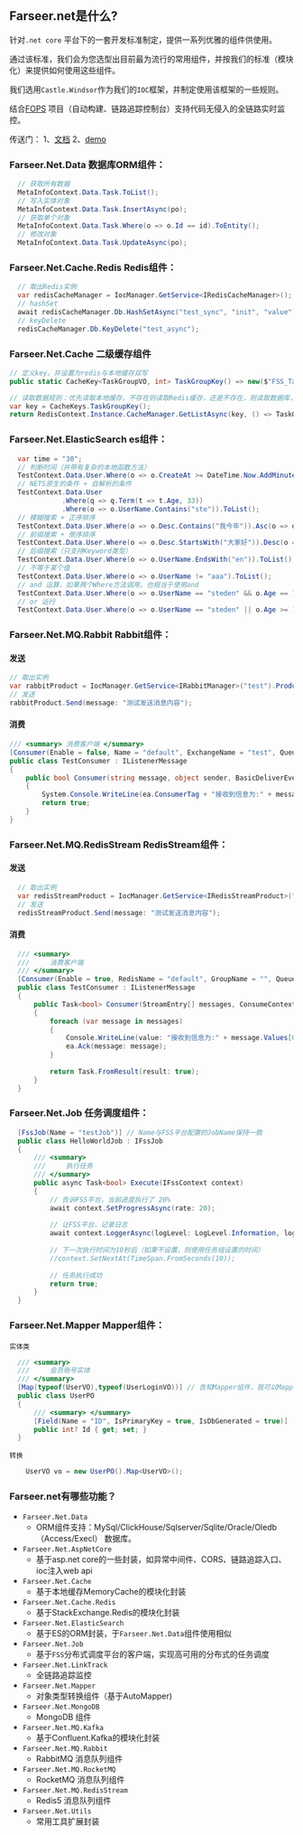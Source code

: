 ## Farseer.net是什么?
针对`.net core` 平台下的一套开发标准制定，提供一系列优雅的组件供使用。

通过该标准，我们会为您选型出目前最为流行的常用组件，并按我们的标准（模块化）来提供如何使用这些组件。

我们选用`Castle.Windsor`作为我们的`IOC`框架，并制定使用该框架的一些规则。

结合[FOPS](https://github.com/FarseerNet/FOPS) 项目（自动构建、链路追踪控制台）支持代码无侵入的全链路实时监控。

传送门：
1、[文档](https://github.com/FarseerNet/Farseer.Net/tree/main/Doc)
2、[demo](https://github.com/FarseerNet/Farseer.Net/tree/main/Demo)

### Farseer.Net.Data 数据库ORM组件：
```c#
  // 获取所有数据
  MetaInfoContext.Data.Task.ToList();
  // 写入实体对象
  MetaInfoContext.Data.Task.InsertAsync(po);
  // 获取单个对象
  MetaInfoContext.Data.Task.Where(o => o.Id == id).ToEntity();
  // 修改对象
  MetaInfoContext.Data.Task.UpdateAsync(po);
```

### Farseer.Net.Cache.Redis Redis组件：
```c#
  // 取出Redis实例
  var redisCacheManager = IocManager.GetService<IRedisCacheManager>();
  // hashSet
  await redisCacheManager.Db.HashSetAsync("test_sync", "init", "value");
  // keyDelete
  redisCacheManager.Db.KeyDelete("test_async");
```

### Farseer.Net.Cache 二级缓存组件
```c#
// 定义key，并设置为redis与本地缓存双写
public static CacheKey<TaskGroupVO, int> TaskGroupKey() => new($"FSS_TaskGroup", o => o.Id, EumCacheStoreType.MemoryAndRedis);

// 读取数据规则：优先读取本地缓存，不存在则读取Redis缓存，还是不存在，则读取数据库，并同步到Redis、本地缓存中
var key = CacheKeys.TaskGroupKey();
return RedisContext.Instance.CacheManager.GetListAsync(key, () => TaskGroupAgent.ToListAsync().MapAsync<TaskGroupVO, TaskGroupPO>());
```

### Farseer.Net.ElasticSearch es组件：
```c#
  var time = "30";
  // 判断时间（并带有复杂的本地函数方法）
  TestContext.Data.User.Where(o => o.CreateAt >= DateTime.Now.AddMinutes(-time.ConvertType(0)).ToTimestamps()).ToList();
  // NETS原生的条件 + 自解析的条件
  TestContext.Data.User
             .Where(q => q.Term(t => t.Age, 33))
             .Where(o => o.UserName.Contains("ste")).ToList();
  // 模糊搜索 + 正序排序
  TestContext.Data.User.Where(o => o.Desc.Contains("我今年")).Asc(o => o.Age).ToList();
  // 前缀搜索 + 倒序排序
  TestContext.Data.User.Where(o => o.Desc.StartsWith("大家好")).Desc(o => o.Age).ToList();
  // 后缀搜索（只支持Keyword类型）
  TestContext.Data.User.Where(o => o.UserName.EndsWith("en")).ToList();
  // 不等于某个值
  TestContext.Data.User.Where(o => o.UserName != "aaa").ToList();
  // and 运算，如果两个Where方法调用，也相当于使用and
  TestContext.Data.User.Where(o => o.UserName == "steden" && o.Age == 18).ToList();
  // or 运行
  TestContext.Data.User.Where(o => o.UserName == "steden" || o.Age >= 10).ToList();
```

### Farseer.Net.MQ.Rabbit Rabbit组件：
#### 发送
```c#
// 取出实例
var rabbitProduct = IocManager.GetService<IRabbitManager>("test").Product;
// 发送
rabbitProduct.Send(message: "测试发送消息内容");
```
#### 消费
```c#
/// <summary> 消费客户端 </summary>
[Consumer(Enable = false, Name = "default", ExchangeName = "test", QueueName = "test", ExchangeType = eumExchangeType.fanout, DlxExchangeName = "DeadLetter")]
public class TestConsumer : IListenerMessage
{
    public bool Consumer(string message, object sender, BasicDeliverEventArgs ea)
    {
        System.Console.WriteLine(ea.ConsumerTag + "接收到信息为:" + message);
        return true;
    }
}
```

### Farseer.Net.MQ.RedisStream RedisStream组件：
#### 发送
```c#
  // 取出实例
  var redisStreamProduct = IocManager.GetService<IRedisStreamProduct>("test2");
  // 发送
  redisStreamProduct.Send(message: "测试发送消息内容");
```
#### 消费
```c#
  /// <summary>
  ///     消费客户端
  /// </summary>
  [Consumer(Enable = true, RedisName = "default", GroupName = "", QueueName = "test2", PullCount = 2, ConsumeThreadNums = 1)]
  public class TestConsumer : IListenerMessage
  {
      public Task<bool> Consumer(StreamEntry[] messages, ConsumeContext ea)
      {
          foreach (var message in messages)
          {
              Console.WriteLine(value: "接收到信息为:" + message.Values[0]);
              ea.Ack(message: message);
          }
  
          return Task.FromResult(result: true);
      }
  }
```

### Farseer.Net.Job 任务调度组件：
```c#
  [FssJob(Name = "testJob")] // Name与FSS平台配置的JobName保持一致
  public class HelloWorldJob : IFssJob
  {
      /// <summary>
      ///     执行任务
      /// </summary>
      public async Task<bool> Execute(IFssContext context)
      {
          // 告诉FSS平台，当前进度执行了 20%
          await context.SetProgressAsync(rate: 20);
  
          // 让FSS平台，记录日志
          await context.LoggerAsync(logLevel: LogLevel.Information, log: "你好，世界！");
  
          // 下一次执行时间为10秒后（如果不设置，则使用任务组设置的时间）
          //context.SetNextAt(TimeSpan.FromSeconds(10));
  
          // 任务执行成功
          return true;
      }
  }
```

### Farseer.Net.Mapper Mapper组件：
`实体类`
```c#
  /// <summary>
  ///     会员账号实体
  /// </summary>
  [Map(typeof(UserVO),typeof(UserLoginVO))] // 告知Mapper组件，我可以Mapper的对象
  public class UserPO
  {
      /// <summary> </summary>
      [Field(Name = "ID", IsPrimaryKey = true, IsDbGenerated = true)]
      public int? Id { get; set; }
  }
```

`转换`
```c#
    UserVO vo = new UserPO().Map<UserVO>();
```

### Farseer.net有哪些功能？
* `Farseer.Net.Data`
  *  ORM组件支持：MySql/ClickHouse/Sqlserver/Sqlite/Oracle/Oledb（Access/Execl） 数据库。
* `Farseer.Net.AspNetCore`
  *  基于asp.net core的一些封装，如异常中间件、CORS、链路追踪入口、ioc注入web api
* `Farseer.Net.Cache`
  *  基于本地缓存MemoryCache的模块化封装
* `Farseer.Net.Cache.Redis`
  *  基于StackExchange.Redis的模块化封装
* `Farseer.Net.ElasticSearch`
  *  基于ES的ORM封装，于`Farseer.Net.Data`组件使用相似
* `Farseer.Net.Job`
  *  基于`FSS`分布式调度平台的客户端，实现高可用的分布式的任务调度
* `Farseer.Net.LinkTrack`
  *  全链路追踪监控
* `Farseer.Net.Mapper`
  *  对象类型转换组件（基于AutoMapper)
* `Farseer.Net.MongoDB`
  *  MongoDB 组件
* `Farseer.Net.MQ.Kafka`
  *  基于Confluent.Kafka的模块化封装
* `Farseer.Net.MQ.Rabbit`
  *  RabbitMQ 消息队列组件
* `Farseer.Net.MQ.RocketMQ`
  *  RocketMQ 消息队列组件
* `Farseer.Net.MQ.RedisStream`
  * Redis5 消息队列组件
* `Farseer.Net.Utils`
  *  常用工具扩展封装